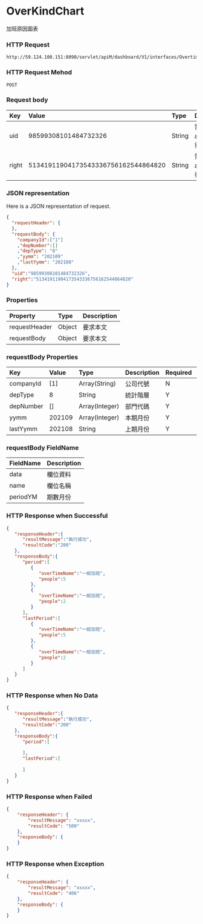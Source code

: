 # OverKindChart
加班原因圖表

### HTTP Request
```
http://59.124.100.151:8090/servlet/apiM/dashboard/V1/interfaces/OvertimeAnalysis/OverKindChart
```

### HTTP Request Mehod
```
POST
```

### Request body
| Key | Value | Type | Description |
|:----------|:-------------|:-----|:------------|
| uid | 98599308101484732326 | String | 需透過apiLogin取得
| right | 51341911904173543336756162544864820 | String | 需透過apiLogin取得 |

### JSON representation
Here is a JSON representation of request.
```json
{
  "requestHeader": {
  },
  "requestBody": {
    "companyId":["1"]
    ,"depNumber":[]
    ,"depType": "8"
    ,"yymm": "202109"
    ,"lastYymm": "202108"
  },
  "uid":"98599308101484732326",
  "right":"51341911904173543336756162544864820"
}
```

### Properties
| Property | Type | Description |
|:---------|:-----|:------------|
| requestHeader | Object | 要求本文 |
| requestBody | Object | 要求本文 |

### requestBody Properties
| Key | Value | Type | Description | Required | Format |
|:----------|:-------------|:-----|:------------|:------------|:------------|
| companyId | [1] | Array(String) | 公司代號 | N | n/a |
| depType | 8 | String| 統計階層 | Y | n/a |
| depNumber | [] | Array(Integer) | 部門代碼 | Y | n/a |
| yymm | 202109 | Array(Integer) | 本期月份 | Y | YYYYmm |
| lastYymm | 202108 | String | 上期月份 | Y | YYYYmm |

### requestBody FieldName
| FieldName | Description |
|:----------|:-------------|
| data | 欄位資料 |
| name | 欄位名稱 |
| periodYM | 期數月份 |

### HTTP Response when Successful
```json
{
   "responseHeader":{
      "resultMessage":"執行成功",
      "resultCode":"200"
   },
   "responseBody":{
      "period":[
         {
            "overTimeName":"一般加班",
            "people":5
         },
         {
            "overTimeName":"一般加班",
            "people":2
         }
      ],
      "lastPeriod":[
         {
            "overTimeName":"一般加班",
            "people":5
         },
         {
            "overTimeName":"一般加班",
            "people":2
         }
      ]
   }
}
```

### HTTP Response when No Data
```json
{
   "responseHeader":{
      "resultMessage":"執行成功",
      "resultCode":"200"
   },
   "responseBody":{
      "period":[
         
      ],
      "lastPeriod":[
         
      ]
   }
}
```

### HTTP Response when Failed
```json
{
    "responseHeader": {
        "resultMessage": "xxxxx",
        "resultCode": "500"
    },
    "responseBody": {
    }
}
```

### HTTP Response when Exception
```json
{
    "responseHeader": {
        "resultMessage": "xxxxx",
        "resultCode": "406"
    },
    "responseBody": {
    }
}
```
